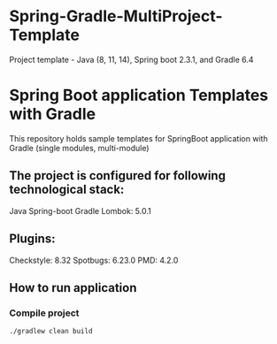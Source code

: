 # Spring-Gradle-MultiProject-Template
Project template - Java (8, 11, 14), Spring boot 2.3.1, and Gradle 6.4

# Spring Boot application Templates with Gradle
This repository holds sample templates for SpringBoot application with Gradle (single modules, multi-module) 

## The project is configured for following technological stack:

Java 
Spring-boot
Gradle
Lombok: 5.0.1

## Plugins:
Checkstyle: 8.32
Spotbugs: 6.23.0
PMD: 4.2.0

## How to run application

### Compile project

`./gradlew clean build` 
